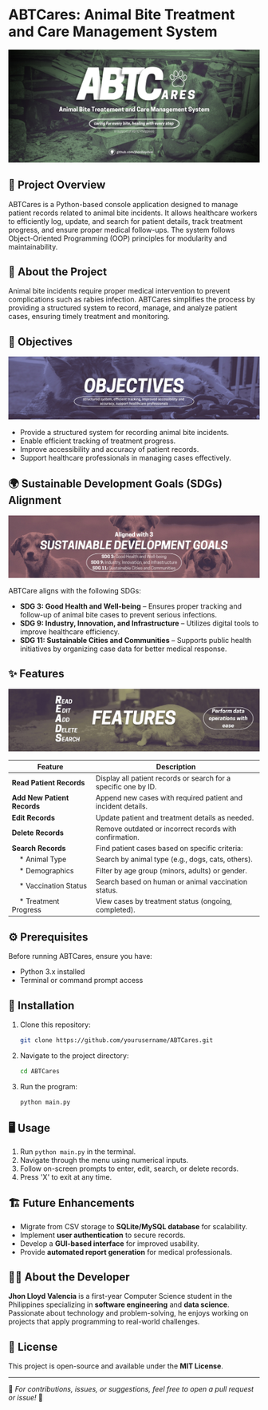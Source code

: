 # ABTCares: Animal Bite Treatment and Care Management System

![ABTCares](images/ABTCares_Main.jpg)  

## 📌 Project Overview
ABTCares is a Python-based console application designed to manage patient records related to animal bite incidents. It allows healthcare workers to efficiently log, update, and search for patient details, track treatment progress, and ensure proper medical follow-ups. The system follows Object-Oriented Programming (OOP) principles for modularity and maintainability.

## 📖 About the Project
Animal bite incidents require proper medical intervention to prevent complications such as rabies infection. ABTCares simplifies the process by providing a structured system to record, manage, and analyze patient cases, ensuring timely treatment and monitoring.

## 🎯 Objectives
![ABTCares](images/ABTCares_objectives.png)  

- Provide a structured system for recording animal bite incidents.
- Enable efficient tracking of treatment progress.
- Improve accessibility and accuracy of patient records.
- Support healthcare professionals in managing cases effectively.

## 🌍 Sustainable Development Goals (SDGs) Alignment
![ABTCares](images/ABTCares_SDGs.png)  

ABTCare aligns with the following SDGs:
- **SDG 3: Good Health and Well-being** – Ensures proper tracking and follow-up of animal bite cases to prevent serious infections.
- **SDG 9: Industry, Innovation, and Infrastructure** – Utilizes digital tools to improve healthcare efficiency.
- **SDG 11: Sustainable Cities and Communities** – Supports public health initiatives by organizing case data for better medical response.

## ✨ Features  
![ABTCares](images/ABTCares_features.png)  

| Feature              | Description |
|----------------------|-------------|
| **Read Patient Records** | Display all patient records or search for a specific one by ID. |
| **Add New Patient Records** | Append new cases with required patient and incident details. |
| **Edit Records** | Update patient and treatment details as needed. |
| **Delete Records** | Remove outdated or incorrect records with confirmation. |
| **Search Records** | Find patient cases based on specific criteria: |
|  &nbsp; &nbsp; * Animal Type | Search by animal type (e.g., dogs, cats, others). |
|  &nbsp; &nbsp; * Demographics | Filter by age group (minors, adults) or gender. |
|  &nbsp; &nbsp; * Vaccination Status | Search based on human or animal vaccination status. |
|  &nbsp; &nbsp; * Treatment Progress | View cases by treatment status (ongoing, completed). |

## ⚙️ Prerequisites
Before running ABTCares, ensure you have:
- Python 3.x installed
- Terminal or command prompt access

## 🚀 Installation
1. Clone this repository:
   ```sh
   git clone https://github.com/yourusername/ABTCares.git
   ```
2. Navigate to the project directory:
   ```sh
   cd ABTCares
   ```
3. Run the program:
   ```sh
   python main.py
   ```

## 🖥️ Usage
1. Run `python main.py` in the terminal.
2. Navigate through the menu using numerical inputs.
3. Follow on-screen prompts to enter, edit, search, or delete records.
4. Press 'X' to exit at any time.

## 🏗️ Future Enhancements
- Migrate from CSV storage to **SQLite/MySQL database** for scalability.
- Implement **user authentication** to secure records.
- Develop a **GUI-based interface** for improved usability.
- Provide **automated report generation** for medical professionals.

## 👨‍💻 About the Developer
**Jhon Lloyd Valencia** is a first-year Computer Science student in the Philippines specializing in **software engineering** and **data science**. Passionate about technology and problem-solving, he enjoys working on projects that apply programming to real-world challenges. 

## 📜 License
This project is open-source and available under the **MIT License**.

---

🔹 *For contributions, issues, or suggestions, feel free to open a pull request or issue!* 🚀
